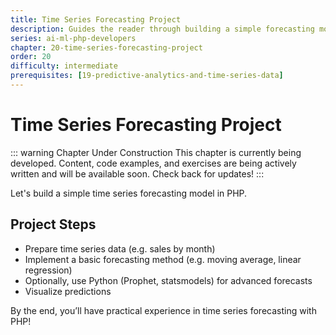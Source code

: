 ```yaml
---
title: Time Series Forecasting Project
description: Guides the reader through building a simple forecasting model using PHP and, if needed, external tools. Demonstrates implementing a basic forecasting method and leveraging Python libraries for more advanced forecasts.
series: ai-ml-php-developers
chapter: 20-time-series-forecasting-project
order: 20
difficulty: intermediate
prerequisites: [19-predictive-analytics-and-time-series-data]
---
```


# Time Series Forecasting Project

::: warning Chapter Under Construction
This chapter is currently being developed. Content, code examples, and exercises are being actively written and will be available soon. Check back for updates!
:::

Let's build a simple time series forecasting model in PHP.

## Project Steps

- Prepare time series data (e.g. sales by month)
- Implement a basic forecasting method (e.g. moving average, linear regression)
- Optionally, use Python (Prophet, statsmodels) for advanced forecasts
- Visualize predictions

By the end, you’ll have practical experience in time series forecasting with PHP!
